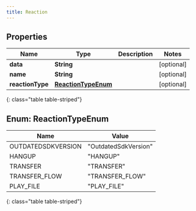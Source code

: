 ```yaml
---
title: Reaction
---
```


## Properties

| Name | Type | Description | Notes |
| ------------ | ------------- | ------------- | ------------- |
| **data** | **String** |  |  [optional] |
| **name** | **String** |  |  [optional] |
| **reactionType** | [**ReactionTypeEnum**](#ReactionTypeEnum) |  |  [optional] |
{: class="table table-striped"}


<a name="ReactionTypeEnum"></a>

## Enum: ReactionTypeEnum

| Name | Value |
| ---- | ----- |
| OUTDATEDSDKVERSION | &quot;OutdatedSdkVersion&quot; |
| HANGUP | &quot;HANGUP&quot; |
| TRANSFER | &quot;TRANSFER&quot; |
| TRANSFER_FLOW | &quot;TRANSFER_FLOW&quot; |
| PLAY_FILE | &quot;PLAY_FILE&quot; |
{: class="table table-striped"}


